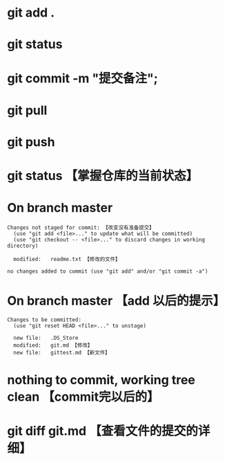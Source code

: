 # git add . 
# git status
# git commit -m "提交备注";
# git pull
# git push

# git status 【掌握仓库的当前状态】
  # On branch master
    Changes not staged for commit: 【改变没有准备提交】
      (use "git add <file>..." to update what will be committed)
      (use "git checkout -- <file>..." to discard changes in working directory)

      modified:   readme.txt 【修改的文件】

    no changes added to commit (use "git add" and/or "git commit -a")
  
  # On branch master 【add 以后的提示】
    Changes to be committed:
      (use "git reset HEAD <file>..." to unstage)

      new file:   .DS_Store
      modified:   git.md 【修改】
      new file:   gittest.md 【新文件】
  # nothing to commit, working tree clean 【commit完以后的】

# git diff git.md 【查看文件的提交的详细】


